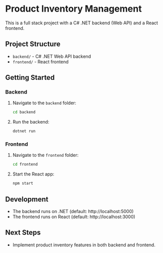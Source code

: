 # Product Inventory Management

This is a full stack project with a C# .NET backend (Web API) and a React frontend.

## Project Structure
- `backend/` - C# .NET Web API backend
- `frontend/` - React frontend

## Getting Started

### Backend
1. Navigate to the `backend` folder:
   ```sh
   cd backend
   ```
2. Run the backend:
   ```sh
   dotnet run
   ```

### Frontend
1. Navigate to the `frontend` folder:
   ```sh
   cd frontend
   ```
2. Start the React app:
   ```sh
   npm start
   ```

## Development
- The backend runs on .NET (default: http://localhost:5000)
- The frontend runs on React (default: http://localhost:3000)

## Next Steps
- Implement product inventory features in both backend and frontend.
